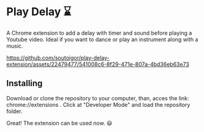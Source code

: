 # Play Delay ⌛

A Chrome extension to add a delay with timer and sound before playing a Youtube video. Ideal if you want to dance or play an instrument along with a music.


https://github.com/soutoigor/play-delay-extension/assets/22479477/541008c6-8f29-471e-807a-4bd36eb63e73



## Installing
Download or clone the repository to your computer, than, acces the link: chrome://extensions .
Click at "Developer Mode" and load the repository folder.

Great! The extension can be used now. 😃
